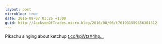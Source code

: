 ```yaml
---
layout: post
microblog: true
date: 2016-08-07 03:26 +1300
guid: http://JacksonOfTrades.micro.blog/2016/08/06/t761931559356301312.html
---
```

Pikachu singing about ketchup [t.co/kpWtzX4hp...](https://t.co/kpWtzX4hpC)
